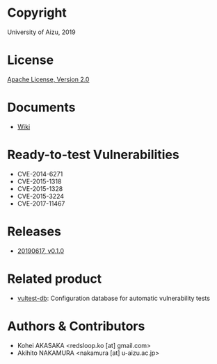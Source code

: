 # Copyright
University of Aizu, 2019

# License
[Apache License, Version 2.0](https://www.apache.org/licenses/)

# Documents
- [Wiki](https://github.com/uoanlab/vultest/wiki)

# Ready-to-test Vulnerabilities
- CVE-2014-6271
- CVE-2015-1318
- CVE-2015-1328
- CVE-2015-3224
- CVE-2017-11467

# Releases
- [20190617, v0.1.0](https://github.com/uoanlab/vultest/releases/tag/v0.1.0)


# Related product
- [vultest-db](https://github.com/uoanlab/vultest-db): Configuration database for automatic vulnerability tests


# Authors & Contributors
- Kohei AKASAKA <redsloop.ko [at] gmail.com>
- Akihito NAKAMURA <nakamura [at] u-aizu.ac.jp>

